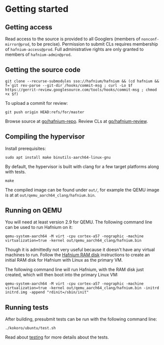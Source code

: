 # Getting started

## Getting access

Read access to the source is provided to all Googlers (members of
`nonconf-mirror@prod`, to be precise). Permission to submit CLs requires
membership of `hafnium-access@prod`. Full administrative rights are only granted
to members of `hafnium-admin@prod`.

## Getting the source code

``` shell
git clone --recurse-submodules sso://hafnium/hafnium && (cd hafnium && f=`git rev-parse --git-dir`/hooks/commit-msg ; curl -Lo $f https://gerrit-review.googlesource.com/tools/hooks/commit-msg ; chmod +x $f)
```

To upload a commit for review:

``` shell
git push origin HEAD:refs/for/master
```
Browse source at [go/hafnium-repo](https://goto.google.com/hafnium-repo).
Review CLs at [go/hafnium-review](https://goto.google.com/hafnium-review).

## Compiling the hypervisor

Install prerequisites:

``` shell
sudo apt install make binutils-aarch64-linux-gnu
```

By default, the hypervisor is built with clang for a few target platforms along
with tests.

``` shell
make
```

The compiled image can be found under `out/`, for example the QEMU image is at
at `out/qemu_aarch64_clang/hafnium.bin`.

## Running on QEMU

You will need at least version 2.9 for QEMU. The following command line can be
used to run Hafnium on it:

``` shell
qemu-system-aarch64 -M virt -cpu cortex-a57 -nographic -machine virtualization=true -kernel out/qemu_aarch64_clang/hafnium.bin
```

Though it is admittedly not very useful because it doesn't have any virtual
machines to run. Follow the [Hafnium RAM disk](HafniumRamDisk.md) instructions
to create an initial RAM disk for Hafnium with Linux as the primary VM.

The following command line will run Hafnium, with the RAM disk just created,
which will then boot into the primary Linux VM:

``` shell
qemu-system-aarch64 -M virt -cpu cortex-a57 -nographic -machine virtualization=true -kernel out/qemu_aarch64_clang/hafnium.bin -initrd initrd.img -append "rdinit=/sbin/init"
```

## Running tests

After building, presubmit tests can be run with the following command line:

``` shell
./kokoro/ubuntu/test.sh
```

Read about [testing](Testing.md) for more details about the tests.
